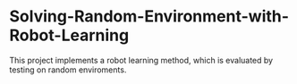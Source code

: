 # Solving-Random-Environment-with-Robot-Learning
This project implements a robot learning method, which is evaluated by testing on random enviroments.
